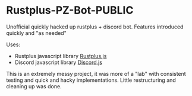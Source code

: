 # Rustplus-PZ-Bot-PUBLIC

Unofficial quickly hacked up rustplus + discord bot. Features introduced quickly and "as needed"

Uses:
 - Rustplus javascript library [Rustplus.js](https://github.com/liamcottle/rustplus.js/commits/master)
 - Discord javascript library [Discord.js](https://github.com/discordjs/discord.js)

This is an extremely messy project, it was more of a "lab" with consistent testing and quick and hacky implementations. Little restructuring and cleaning up was done.